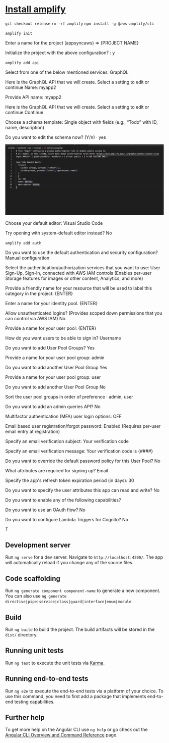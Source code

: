 # [Install amplify](https://docs.amplify.aws/cli/start/install/)

`git checkout release`
`rm -rf amplify`
`npm install -g @aws-amplify/cli`

`amplify init`

Enter a name for the project (appsyncaws) => {PROJECT NAME}

Initialize the project with the above configuration? : y

`amplify add api`

Select from one of the below mentioned services: GraphQL

Here is the GraphQL API that we will create. Select a setting to edit or continue Name: myapp2

Provide API name: myapp2

Here is the GraphQL API that we will create. Select a setting to edit or continue Continue

Choose a schema template: Single object with fields (e.g., “Todo” with ID, name, description)

Do you want to edit the schema now? (Y/n) · yes

![](./images/create_schema.png)

Choose your default editor: Visual Studio Code

Try opening with system-default editor instead? No

`amplify add auth`

Do you want to use the default authentication and security configuration? Manual configuration

Select the authentication/authorization services that you want to use: User Sign-Up, Sign-In, connected with AWS IAM controls (Enables per-user Storage features for images or other content, Analytics, and more)

Provide a friendly name for your resource that will be used to label this category in the project: {ENTER}

Enter a name for your identity pool. {ENTER}

Allow unauthenticated logins? (Provides scoped down permissions that you can control via AWS IAM) No

 Provide a name for your user pool: {ENTER}

 How do you want users to be able to sign in? Username

 Do you want to add User Pool Groups? Yes

Provide a name for your user pool group: admin

Do you want to add another User Pool Group Yes

Provide a name for your user pool group: user

Do you want to add another User Pool Group No

Sort the user pool groups in order of preference · admin, user

Do you want to add an admin queries API? No

Multifactor authentication (MFA) user login options: OFF

Email based user registration/forgot password: Enabled (Requires per-user email entry at registration)

Specify an email verification subject: Your verification code

Specify an email verification message: Your verification code is {####}

Do you want to override the default password policy for this User Pool? No

What attributes are required for signing up? Email

Specify the app's refresh token expiration period (in days): 30

Do you want to specify the user attributes this app can read and write? No

Do you want to enable any of the following capabilities? 

Do you want to use an OAuth flow? No

Do you want to configure Lambda Triggers for Cognito? No


T

## Development server

Run `ng serve` for a dev server. Navigate to `http://localhost:4200/`. The app will automatically reload if you change any of the source files.

## Code scaffolding

Run `ng generate component component-name` to generate a new component. You can also use `ng generate directive|pipe|service|class|guard|interface|enum|module`.

## Build

Run `ng build` to build the project. The build artifacts will be stored in the `dist/` directory.

## Running unit tests

Run `ng test` to execute the unit tests via [Karma](https://docs.amplify.aws/cli/start/install/).

## Running end-to-end tests

Run `ng e2e` to execute the end-to-end tests via a platform of your choice. To use this command, you need to first add a package that implements end-to-end testing capabilities.

## Further help

To get more help on the Angular CLI use `ng help` or go check out the [Angular CLI Overview and Command Reference](https://angular.io/cli) page.


